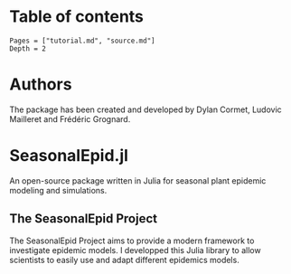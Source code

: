 # Table of contents
```@contents
Pages = ["tutorial.md", "source.md"]
Depth = 2
```

# Authors

The package has been created and developed by Dylan Cormet, Ludovic Mailleret and Frédéric Grognard.

# SeasonalEpid.jl

An open-source package written in Julia for seasonal plant epidemic modeling and simulations.

## The SeasonalEpid Project

The SeasonalEpid Project aims to provide a modern framework to investigate epidemic models. I developped this Julia library to allow scientists to easily use and adapt different epidemics models.